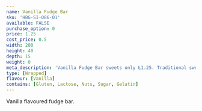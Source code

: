```yaml
---
name: Vanilla Fudge Bar
sku: 'HBG-SI-086-01'
available: FALSE
purchase_option: 0
price: 1.25
cost_price: 0.5
width: 200
height: 40
depth: 15
weight: 0
meta_description: 'Vanilla Fudge Bar sweets only Ł1.25. Traditional sweets and more at Humbugs Confectionery Store. Specialists in satisfying your sweet tooth!'
type: [Wrapped]
flavour: [Vanilla]
contains: [Gluten, Lactose, Nuts, Sugar, Gelatin]
---
```

Vanilla flavoured fudge bar.